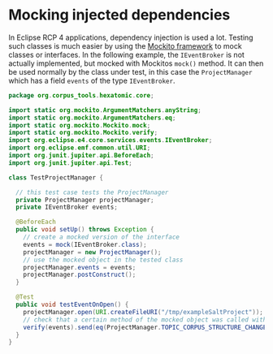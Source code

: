 # Mocking injected dependencies

In Eclipse RCP 4 applications, dependency injection is used a lot.
Testing such classes is much easier by using the [Mockito framework](https://site.mockito.org/) to mock classes or interfaces.
In the following example, the `IEventBroker` is not actually implemented, but mocked with Mockitos `mock()` method.
It can then be used normally by the class under test, in this case the `ProjectManager` which has a field `events` of the 
type `IEventBroker`.

```java
package org.corpus_tools.hexatomic.core;

import static org.mockito.ArgumentMatchers.anyString;
import static org.mockito.ArgumentMatchers.eq;
import static org.mockito.Mockito.mock;
import static org.mockito.Mockito.verify;
import org.eclipse.e4.core.services.events.IEventBroker;
import org.eclipse.emf.common.util.URI;
import org.junit.jupiter.api.BeforeEach;
import org.junit.jupiter.api.Test;

class TestProjectManager {

  // this test case tests the ProjectManager
  private ProjectManager projectManager;    
  private IEventBroker events;

  @BeforeEach
  public void setUp() throws Exception {
    // create a mocked version of the interface
    events = mock(IEventBroker.class);
    projectManager = new ProjectManager();
    // use the mocked object in the tested class
    projectManager.events = events;
    projectManager.postConstruct();
  }

  @Test
  public void testEventOnOpen() {
    projectManager.open(URI.createFileURI("/tmp/exampleSaltProject"));
    // check that a certain method of the mocked object was called with the specified arguments
    verify(events).send(eq(ProjectManager.TOPIC_CORPUS_STRUCTURE_CHANGED), anyString());
  }
}

```
